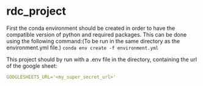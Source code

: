 # rdc_project

First the conda environment should be created in order to have the compatible version of python and required packages. This can be done using the following command:(To be run in the same directory as the environment.yml file.)
`conda env create -f environment.yml`

This project should by run with a .env file in the directory, containing the url of the google sheet:

``` yml
GOOGLESHEETS_URL='<my_super_secret_url>'

```
